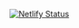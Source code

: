 [![Netlify Status](https://api.netlify.com/api/v1/badges/f672e485-f0cc-4064-8983-31a234de473d/deploy-status)](https://app.netlify.com/sites/cashconvert/deploys)
